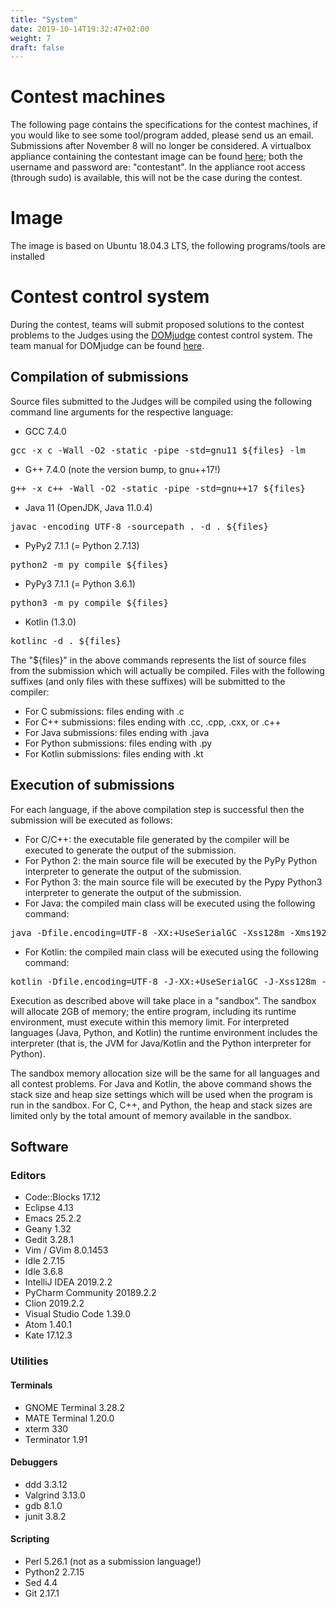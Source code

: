 ```yaml
---
title: "System"
date: 2019-10-14T19:32:47+02:00
weight: 7
draft: false
---
```

# Contest machines
The following page contains the specifications for the contest machines, if you would like to see some tool/program added, please send us an email. Submissions after November 8 will no longer be considered. A virtualbox appliance containing the contestant image can be found [here](https://s3.eu-central-1.amazonaws.com/nwerc/ib2.ova); both the username and password are: "contestant". In the appliance root access (through sudo) is available, this will not be the case during the contest.

# Image
The image is based on Ubuntu 18.04.3 LTS, the following programs/tools are installed
# Contest control system
During the contest, teams will submit proposed solutions to the contest problems to the Judges using the [DOMjudge](https://www.domjudge.org) contest control system. The team manual for DOMjudge can be found [here](/files/team-manual.pdf).
## Compilation of submissions
Source files submitted to the Judges will be compiled using the following command line arguments for the respective language:

* GCC 7.4.0 
<pre>gcc -x c -Wall -O2 -static -pipe -std=gnu11 ${files} -lm</pre>
* G++ 7.4.0 (note the version bump, to gnu++17!)
<pre>g++ -x c++ -Wall -O2 -static -pipe -std=gnu++17 ${files}</pre>
* Java 11 (OpenJDK, Java 11.0.4) 
<pre>javac -encoding UTF-8 -sourcepath . -d . ${files}</pre>
* PyPy2 7.1.1 (= Python 2.7.13)
<pre>python2 -m py_compile ${files}</pre>
* PyPy3 7.1.1 (= Python 3.6.1) 
<pre>python3 -m py_compile ${files}</pre>
* Kotlin (1.3.0)
<pre>kotlinc -d . ${files}</pre>

The "${files}" in the above commands represents the list of source files from the submission which will actually be compiled. Files with the following suffixes (and only files with these suffixes) will be submitted to the compiler:

* For C submissions: files ending with .c
* For C++ submissions: files ending with .cc, .cpp, .cxx, or .c++
* For Java submissions: files ending with .java
* For Python submissions: files ending with .py
* For Kotlin submissions: files ending with .kt

## Execution of submissions

For each language, if the above compilation step is successful then the submission will be executed as follows:

* For C/C++:  the executable file generated by the compiler will be executed to generate the output of the submission.  
* For Python 2: the main source file will be executed by the PyPy Python interpreter to generate the output of the submission.
* For Python 3: the main source file will be executed by the Pypy Python3 interpreter to generate the output of the submission.
* For Java: the compiled main class will be executed using the following command:
<pre>java -Dfile.encoding=UTF-8 -XX:+UseSerialGC -Xss128m -Xms1920m -Xmx1920m</pre>

* For Kotlin: the compiled main class will be executed using the following command:
<pre>kotlin -Dfile.encoding=UTF-8 -J-XX:+UseSerialGC -J-Xss128m -J-Xms1920m -J-Xmx1920m</pre>

Execution as described above will take place in a "sandbox".  The sandbox will allocate 2GB of memory; the entire program, including its runtime environment, must execute within this memory limit.  For interpreted languages (Java, Python, and Kotlin) the runtime environment includes the interpreter (that is, the JVM for Java/Kotlin and the Python interpreter for Python).

The sandbox memory allocation size will be the same for all languages and all contest problems. For Java and Kotlin, the above command shows the stack size and heap size settings which will be used when the program is run in the sandbox. For C, C++, and Python, the heap and stack sizes are limited only by the total amount of memory available in the sandbox.

## Software
### Editors
* Code::Blocks 17.12
* Eclipse 4.13
* Emacs 25.2.2
* Geany 1.32
* Gedit 3.28.1
* Vim / GVim 8.0.1453
* Idle 2.7.15
* Idle 3.6.8
* IntelliJ IDEA 2019.2.2
* PyCharm Community 20189.2.2
* Clion 2019.2.2
* Visual Studio Code 1.39.0
* Atom 1.40.1 
* Kate 17.12.3

### Utilities

#### Terminals
* GNOME Terminal 3.28.2
* MATE Terminal 1.20.0
* xterm 330
* Terminator 1.91

#### Debuggers
* ddd 3.3.12
* Valgrind 3.13.0
* gdb 8.1.0
* junit 3.8.2

#### Scripting
* Perl 5.26.1 (not as a submission language!)
* Python2 2.7.15
* Sed 4.4
* Git 2.17.1
